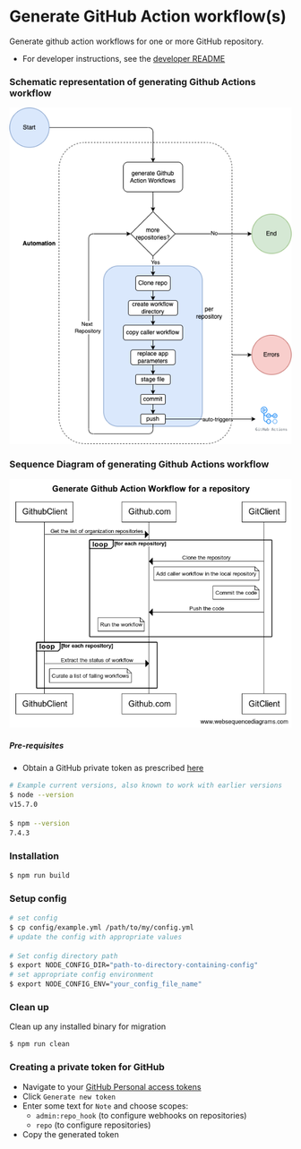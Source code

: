 # Generate GitHub Action workflow(s)

Generate github action workflows for one or more GitHub repository. 
- For developer instructions, see the [developer README](DEVELOP.md)

### Schematic representation of generating Github Actions workflow 
![Schematic representation of generating Github Actions workflow](./schematicDiagram.png)

### Sequence Diagram of generating Github Actions workflow
![Sequence diagram of generating Github Actions workflow](./sequenceDiagram.png)

##### Pre-requisites

- Obtain a GitHub private token as prescribed [here](./README.md#creating-a-private-token-for-github)

```bash
# Example current versions, also known to work with earlier versions
$ node --version
v15.7.0

$ npm --version
7.4.3
```

### Installation

```bash
$ npm run build
```

### Setup config

```bash
# set config
$ cp config/example.yml /path/to/my/config.yml
# update the config with appropriate values

# Set config directory path
$ export NODE_CONFIG_DIR="path-to-directory-containing-config"
# set appropriate config environment
$ export NODE_CONFIG_ENV="your_config_file_name"
```

### Clean up

Clean up any installed binary for migration

```bash
$ npm run clean
```

### Creating a private token for GitHub
- Navigate to your [GitHub Personal access tokens](https://github.com/settings/tokens)
- Click `Generate new token`
- Enter some text for `Note` and choose scopes: 
  - `admin:repo_hook` (to configure webhooks on repositories)
  - `repo` (to configure repositories)
- Copy the generated token